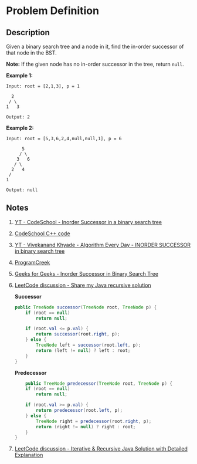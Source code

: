 # Problem Definition

## Description

Given a binary search tree and a node in it, find the in-order successor of that node in the BST.

**Note:** If the given node has no in-order successor in the tree, return `null`.

**Example 1:**

```plaintext
Input: root = [2,1,3], p = 1

  2
 / \
1   3

Output: 2
```

**Example 2:**

```plaintext
Input: root = [5,3,6,2,4,null,null,1], p = 6

      5
     / \
    3   6
   / \
  2   4
 /
1

Output: null
```

## Notes

1. [YT - CodeSchool - Inorder Successor in a binary search tree](https://www.youtube.com/watch?v=5cPbNCrdotA)
1. [CodeSchool C++ code](https://gist.github.com/mycodeschool/6515e1ec66482faf9d79)
1. [YT - Vivekanand Khyade - Algorithm Every Day - INORDER SUCCESSOR in binary search tree](https://www.youtube.com/watch?v=JdmAYw5h3G8)
1. [ProgramCreek](https://www.programcreek.com/2014/05/leetcode-inorder-successor-in-bst-java/)
1. [Geeks for Geeks - Inorder Successor in Binary Search Tree](https://www.geeksforgeeks.org/inorder-successor-in-binary-search-tree/)
1. [LeetCode discussion - Share my Java recursive solution](https://leetcode.com/explore/interview/card/google/61/trees-and-graphs/344/discuss/72653/Share-my-Java-recursive-solution)

    **Successor**

    ```java
    public TreeNode successor(TreeNode root, TreeNode p) {
        if (root == null)
            return null;

        if (root.val <= p.val) {
            return successor(root.right, p);
        } else {
            TreeNode left = successor(root.left, p);
            return (left != null) ? left : root;
        }
    }
    ```

    **Predecessor**

    ```java
        public TreeNode predecessor(TreeNode root, TreeNode p) {
        if (root == null)
            return null;

        if (root.val >= p.val) {
            return predecessor(root.left, p);
        } else {
            TreeNode right = predecessor(root.right, p);
            return (right != null) ? right : root;
        }
    }
    ```

1. [LeetCode discussion - Iterative & Recursive Java Solution with Detailed Explanation](https://leetcode.com/explore/interview/card/google/61/trees-and-graphs/344/discuss/72700/Iterative-and-Recursive-Java-Solution-with-Detailed-Explanation)